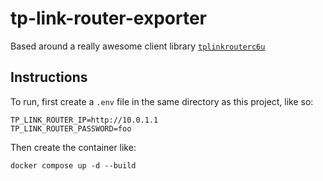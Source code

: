 # tp-link-router-exporter

Based around a really awesome client library [`tplinkrouterc6u`](https://github.com/AlexandrErohin/TP-Link-Archer-C6U)

## Instructions

To run, first create a `.env` file in the same directory as this project, like so:

```shell
TP_LINK_ROUTER_IP=http://10.0.1.1
TP_LINK_ROUTER_PASSWORD=foo
```

Then create the container like:

```shell
docker compose up -d --build
```
